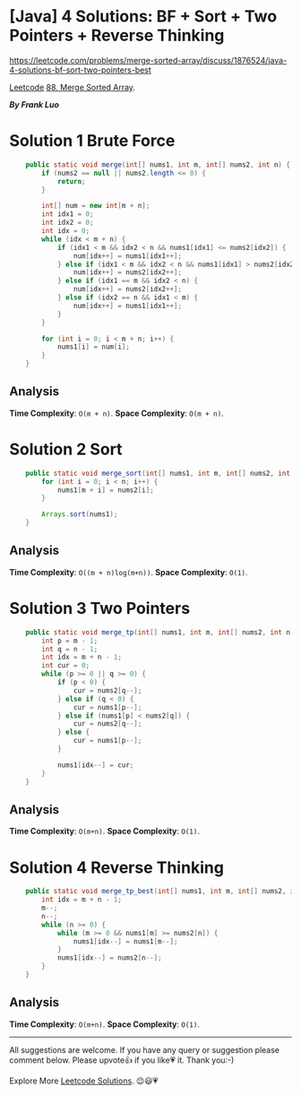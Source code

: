 # [Java] 4 Solutions: BF + Sort + Two Pointers + Reverse Thinking

https://leetcode.com/problems/merge-sorted-array/discuss/1876524/java-4-solutions-bf-sort-two-pointers-best

[Leetcode](https://leetcode.com/) [88. Merge Sorted Array](https://leetcode.com/problems/merge-sorted-array/).

***By Frank Luo***

# Solution 1 Brute Force

```java
    public static void merge(int[] nums1, int m, int[] nums2, int n) {
        if (nums2 == null || nums2.length <= 0) {
            return;
        }

        int[] num = new int[m + n];
        int idx1 = 0;
        int idx2 = 0;
        int idx = 0;
        while (idx < m + n) {
            if (idx1 < m && idx2 < n && nums1[idx1] <= nums2[idx2]) {
                num[idx++] = nums1[idx1++];
            } else if (idx1 < m && idx2 < n && nums1[idx1] > nums2[idx2]) {
                num[idx++] = nums2[idx2++];
            } else if (idx1 == m && idx2 < n) {
                num[idx++] = nums2[idx2++];
            } else if (idx2 == n && idx1 < m) {
                num[idx++] = nums1[idx1++];
            }
        }

        for (int i = 0; i < m + n; i++) {
            nums1[i] = num[i];
        }
    }
```

## Analysis

**Time Complexity**: `O(m + n)`.
**Space Complexity**: `O(m + n)`.

# Solution 2 Sort

```java
    public static void merge_sort(int[] nums1, int m, int[] nums2, int n) {
        for (int i = 0; i < n; i++) {
            nums1[m + i] = nums2[i];
        }

        Arrays.sort(nums1);
    }
```

## Analysis

**Time Complexity**: `O((m + n)log(m+n))`.
**Space Complexity**: `O(1)`.

# Solution 3 Two Pointers

```java
    public static void merge_tp(int[] nums1, int m, int[] nums2, int n) {
        int p = m - 1;
        int q = n - 1;
        int idx = m + n - 1;
        int cur = 0;
        while (p >= 0 || q >= 0) {
            if (p < 0) {
                cur = nums2[q--];
            } else if (q < 0) {
                cur = nums1[p--];
            } else if (nums1[p] < nums2[q]) {
                cur = nums2[q--];
            } else {
                cur = nums1[p--];
            }

            nums1[idx--] = cur;
        }
    }
```

## Analysis

**Time Complexity**: `O(m+n)`.
**Space Complexity**: `O(1)`.

# Solution 4 Reverse Thinking

```java
    public static void merge_tp_best(int[] nums1, int m, int[] nums2, int n) {
        int idx = m + n - 1;
        m--;
        n--;
        while (n >= 0) {
            while (m >= 0 && nums1[m] >= nums2[n]) {
                nums1[idx--] = nums1[m--];
            }
            nums1[idx--] = nums2[n--];
        }
    }
```

## Analysis

**Time Complexity**: `O(m+n)`.
**Space Complexity**: `O(1)`.

--------------------------

All suggestions are welcome. 
If you have any query or suggestion please comment below.
Please upvote👍 if you like💗 it. Thank you:-)

Explore More [Leetcode Solutions](https://leetcode.com/discuss/general-discussion/1868912/My-Leetcode-Solutions-All-In-One). 😉😃💗
